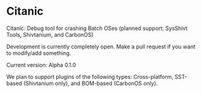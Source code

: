 # Citanic
Citanic: Debug tool for crashing Batch OSes (planned support: SysShivt Tools, Shivtanium, and CarbonOS) 

Development is currently completely open. Make a pull request if you want to modify/add something.

Current version: Alpha 0.1.0

We plan to support plugins of the following types: Cross-platform, SST-based (Shivtanium only), and BOM-based (CarbonOS only).
